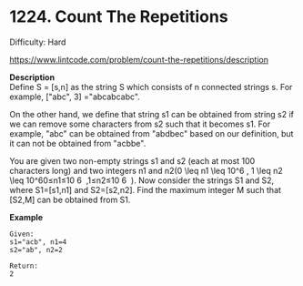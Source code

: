 # 1224. Count The Repetitions

Difficulty: Hard

https://www.lintcode.com/problem/count-the-repetitions/description

**Description**  
Define S = [s,n] as the string S which consists of n connected strings s. For example, ["abc", 3] ="abcabcabc".

On the other hand, we define that string s1 can be obtained from string s2 if we can remove some characters from s2 such that it becomes s1. For example, "abc" can be obtained from "abdbec" based on our definition, but it can not be obtained from "acbbe".

You are given two non-empty strings s1 and s2 (each at most 100 characters long) and two integers n1 and n2(0 \leq n1 \leq 10^6 , 1 \leq n2 \leq 10^60≤n1≤10
​6
​​ ,1≤n2≤10
​6
​​ ). Now consider the strings S1 and S2, where S1=[s1,n1] and S2=[s2,n2]. Find the maximum integer M such that [S2,M] can be obtained from S1.

**Example**  
```
Given:
s1="acb", n1=4
s2="ab", n2=2

Return:
2
```

